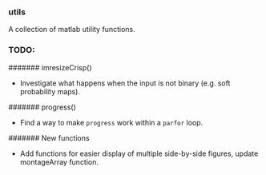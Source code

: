 ### utils

A collection of matlab utility functions.

### TODO: 

####### imresizeCrisp() 
- Investigate what happens when the input is not binary (e.g. soft probability maps).

####### progress() 
- Find a way to make `progress` work within a `parfor` loop.

####### New functions
- Add functions for easier display of multiple side-by-side figures, update montageArray function.




